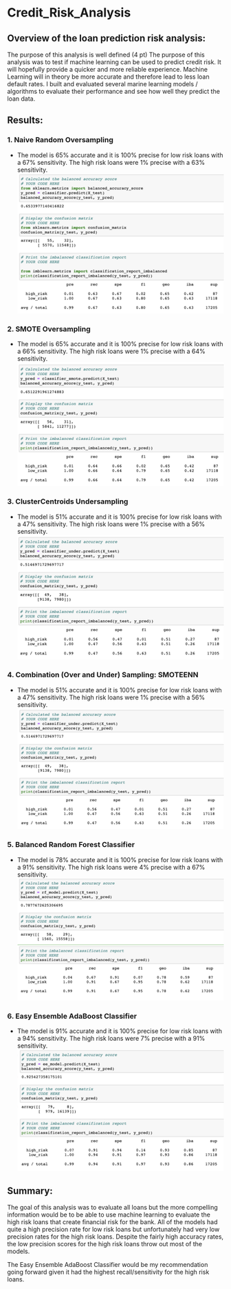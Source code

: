# Credit_Risk_Analysis

## Overview of the loan prediction risk analysis:

The purpose of this analysis is well defined (4 pt)
The purpose of this analysis was to test if machine learning can be used to predict credit risk. It will hopefully provide a quicker and more reliable experience. Machine Learning will in theory be more accurate and therefore lead to less loan default rates. I built and evaluated several marine learning models / algorithms to evaluate their performance and see how well they predict the loan data. 


## Results:


### 1. Naive Random Oversampling
- The model is 65% accurate and it is 100% precise for low risk loans with a 67% sensitivity. The high risk loans were 1% precise with a 63% sensitivity.
![image 1](https://github.com/chloebellehooton/Credit_Risk_Analysis/blob/main/images/naive_random_oversampling.png)

### 2. SMOTE Oversampling
- The model is 65% accurate and it is 100% precise for low risk loans with a 66% sensitivity. The high risk loans were 1% precise with a 64% sensitivity.
![image ](https://github.com/chloebellehooton/Credit_Risk_Analysis/blob/main/images/SMOTE_oversampling.png)

### 3. ClusterCentroids Undersampling
- The model is 51% accurate and it is 100% precise for low risk loans with a 47% sensitivity. The high risk loans were 1% precise with a 56% sensitivity.
![image ](https://github.com/chloebellehooton/Credit_Risk_Analysis/blob/main/images/undersampling.png)

### 4. Combination (Over and Under) Sampling: SMOTEENN
- The model is 51% accurate and it is 100% precise for low risk loans with a 47% sensitivity. The high risk loans were 1% precise with a 56% sensitivity.
![image ](https://github.com/chloebellehooton/Credit_Risk_Analysis/blob/main/images/SMOTEENN.png)

### 5. Balanced Random Forest Classifier
- The model is 78% accurate and it is 100% precise for low risk loans with a 91% sensitivity. The high risk loans were 4% precise with a 67% sensitivity.
![image ](https://github.com/chloebellehooton/Credit_Risk_Analysis/blob/main/images/balanced_random_forest_classifier.png)

### 6. Easy Ensemble AdaBoost Classifier
- The model is 91% accurate and it is 100% precise for low risk loans with a 94% sensitivity. The high risk loans were 7% precise with a 91% sensitivity.
![image ](https://github.com/chloebellehooton/Credit_Risk_Analysis/blob/main/images/Easy_Ensemble_AdaBoost_Classifier.png)




## Summary:

The goal of this analysis was to evaluate all loans but the more compelling information would be to be able to use machine learning to evaluate the high risk loans that create financial risk for the bank. All of the models had quite a high precision rate for low risk loans but unfortunately had very low precision rates for the high risk loans. Despite the fairly high accuracy rates, the low precision scores for the high risk loans throw out most of the models. 

The Easy Ensemble AdaBoost Classifier would be my recommendation going forward given it had the highest recall/sensitivity for the high risk loans. 

